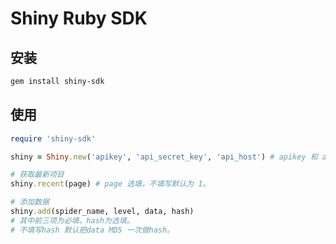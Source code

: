 # Shiny Ruby SDK

## 安装
```bash
gem install shiny-sdk
```

## 使用
```ruby
require 'shiny-sdk'

shiny = Shiny.new('apikey', 'api_secret_key', 'api_host') # apikey 和 api_secret_key 必须填写，api_host 不填写会使用默认值。

# 获取最新项目
shiny.recent(page) # page 选填，不填写默认为 1。

# 添加数据
shiny.add(spider_name, level, data, hash)
# 其中前三项为必填，hash为选填。
# 不填写hash 默认把data MD5 一次做hash。
```
